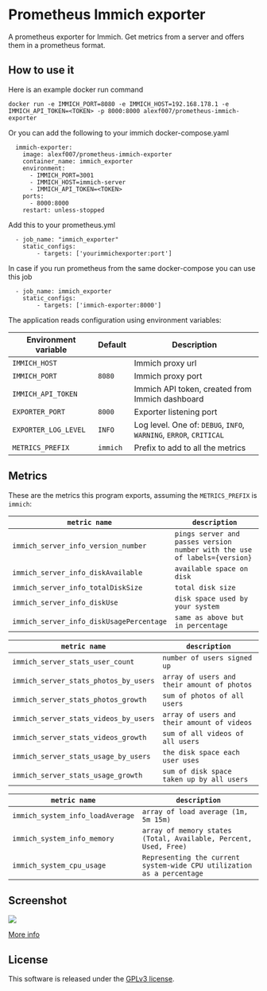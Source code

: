# Prometheus Immich exporter

A prometheus exporter for Immich. Get metrics from a server and offers them in a prometheus format.


## How to use it

Here is an example docker run command

```
docker run -e IMMICH_PORT=8080 -e IMMICH_HOST=192.168.178.1 -e IMMICH_API_TOKEN=<TOKEN> -p 8000:8000 alexf007/prometheus-immich-exporter
```
Or you can add the following to your immich docker-compose.yaml
```
  immich-exporter:
    image: alexf007/prometheus-immich-exporter
    container_name: immich_exporter
    environment:
      - IMMICH_PORT=3001
      - IMMICH_HOST=immich-server
      - IMMICH_API_TOKEN=<TOKEN>
    ports:
      - 8000:8000
    restart: unless-stopped
```

Add this to your prometheus.yml
```
  - job_name: "immich_exporter"
    static_configs:
        - targets: ['yourimmichexporter:port']
```
In case if you run prometheus from the same docker-compose you can use this job
```
  - job_name: immich_exporter
    static_configs:
        - targets: ['immich-exporter:8000']
```
The application reads configuration using environment variables:

| Environment variable | Default  | Description                                        |
|----------------------|----------|----------------------------------------------------|
| `IMMICH_HOST`        |          | Immich proxy url                                   |
| `IMMICH_PORT`        | `8080`   | Immich proxy port                                  |
| `IMMICH_API_TOKEN`   |          | Immich API token, created from Immich dashboard    |
| `EXPORTER_PORT`      | `8000`   | Exporter listening port                            |
| `EXPORTER_LOG_LEVEL` | `INFO`   | Log level. One of: `DEBUG`, `INFO`, `WARNING`, `ERROR`, `CRITICAL` |
| `METRICS_PREFIX`     | `immich` | Prefix to add to all the metrics                   |


## Metrics

These are the metrics this program exports, assuming the `METRICS_PREFIX` is `immich`:


| `metric name`                            | `description`                                                             |
|------------------------------------------|---------------------------------------------------------------------------|
| `immich_server_info_version_number`      | `pings server and passes version number with the use of labels={version}` |
| `immich_server_info_diskAvailable`       | `available space on disk`                                                 |
| `immich_server_info_totalDiskSize`       | `total disk size`                                                         |
| `immich_server_info_diskUse`             | `disk space used by your system`                                          |
| `immich_server_info_diskUsagePercentage` | `same as above but in percentage`                                         |

| `metric name`                         | `description`                               |
|---------------------------------------|---------------------------------------------|
| `immich_server_stats_user_count`      | `number of users signed up `                |
| `immich_server_stats_photos_by_users` | `array of users and their amount of photos` |
| `immich_server_stats_photos_growth`   | `sum of photos of all users`                |
| `immich_server_stats_videos_by_users` | `array of users and their amount of videos` |
| `immich_server_stats_videos_growth`   | `sum of all videos of all users`            |
| `immich_server_stats_usage_by_users`  | `the disk space each user uses`             |
| `immich_server_stats_usage_growth`    | `sum of disk space taken up by all users`   |

| `metric name`                         | `description`                                                          |
|---------------------------------------|------------------------------------------------------------------------|
| `immich_system_info_loadAverage`      | `array of load average (1m, 5m 15m)`                                   |
| `immich_system_info_memory`           | `array of memory states (Total, Available, Percent, Used, Free)`       |
| `immich_system_cpu_usage`             | `Representing the current system-wide CPU utilization as a percentage` |


## Screenshot

![](./grafana/screenshot.png)

[More info](./grafana/README.md)

## License

This software is released under the [GPLv3 license](LICENSE).
